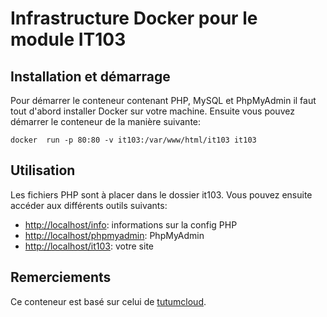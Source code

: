# Infrastructure Docker pour le module IT103

## Installation et démarrage

Pour démarrer le conteneur contenant PHP, MySQL et PhpMyAdmin il faut tout d'abord installer Docker sur votre machine. Ensuite vous pouvez démarrer le conteneur de la manière suivante:

`docker  run -p 80:80 -v it103:/var/www/html/it103 it103`

## Utilisation

Les fichiers PHP sont à placer dans le dossier it103. Vous pouvez ensuite accéder aux différents outils suivants:

- <http://localhost/info>: informations sur la config PHP
- <http://localhost/phpmyadmin>: PhpMyAdmin
- <http://localhost/it103>: votre site

## Remerciements

Ce conteneur est basé sur celui de [tutumcloud](https://github.com/tutumcloud/lamp).